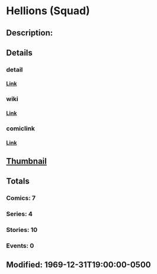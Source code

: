 # Hellions (Squad)
## Description: 
## Details
### detail
#### [Link](http://marvel.com/characters/946/hellions?utm_campaign=apiRef&utm_source=225578a89fc76f3d20fbffda5d17a88d)
### wiki
#### [Link](http://marvel.com/universe/Hellions_%28squad%29?utm_campaign=apiRef&utm_source=225578a89fc76f3d20fbffda5d17a88d)
### comiclink
#### [Link](http://marvel.com/comics/characters/1011044/hellions_squad?utm_campaign=apiRef&utm_source=225578a89fc76f3d20fbffda5d17a88d)
## [Thumbnail](http://i.annihil.us/u/prod/marvel/i/mg/5/10/4c00323303deb.jpg)
## Totals
### Comics: 7
### Series: 4
### Stories: 10
### Events: 0
## Modified: 1969-12-31T19:00:00-0500